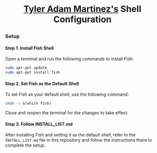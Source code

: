 # <p align="center"> [Tyler Adam Martinez's](https://github.com/TylerAdamMartinez) Shell Configuration

### Setup

#### Step 1. Install Fish Shell

Open a terminal and run the following commands to install Fish:

```bash
sudo apt-get update
sudo apt-get install fish
```

#### Step 2. Set Fish as the Default Shell

To set Fish as your default shell, use the following command:

```bash
chsh -s $(which fish)
```

Close and reopen the terminal for the changes to take effect.

#### Step 3. Follow INSTALL_LIST.md

After installing Fish and setting it as the default shell, refer to the `INSTALL_LIST.md` file in this repository and follow the instructions there to complete the setup.


